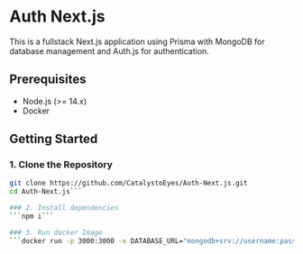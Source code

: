 # Auth Next.js

This is a fullstack Next.js application using Prisma with MongoDB for database management and Auth.js for authentication.

## Prerequisites

- Node.js (>= 14.x)
- Docker

## Getting Started

### 1. Clone the Repository

```bash
git clone https://github.com/CatalystoEyes/Auth-Next.js.git
cd Auth-Next.js```

### 2. Install dependencies
```npm i```

### 3. Run docker Image
```docker run -p 3000:3000 -e DATABASE_URL="mongodb+srv://username:password@cluster.mongodb.net/database?retryWrites=true&w=majority" Auth-Next.js```
